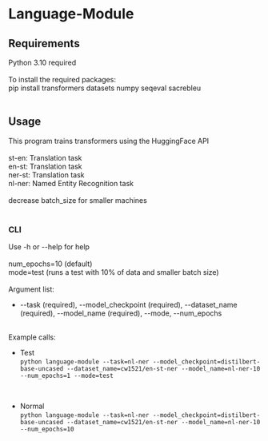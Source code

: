 # Language-Module
## Requirements
Python 3.10 required<br><br>
To install the required packages:<br>
pip install transformers datasets numpy seqeval sacrebleu<br><br>

## Usage
This program trains transformers using the HuggingFace API<br><br>
st-en: Translation task<br>
en-st: Translation task<br>
ner-st: Translation task<br>
nl-ner: Named Entity Recognition task<br><br>
decrease batch_size for smaller machines<br><br>


### CLI
Use -h or --help for help<br><br>
num_epochs=10 (default) <br>
mode=test (runs a test with 10% of data and smaller batch size)
<br><br>
Argument list:<br>
* --task (required), --model_checkpoint (required), --dataset_name (required), 
--model_name (required), --mode, --num_epochs<br><br>



Example calls:<br>
* Test<br>
`python language-module --task=nl-ner --model_checkpoint=distilbert-base-uncased --dataset_name=cw1521/en-st-ner --model_name=nl-ner-10 --num_epochs=1 --mode=test`
<br>

* Normal<br>
`python language-module --task=nl-ner --model_checkpoint=distilbert-base-uncased --dataset_name=cw1521/en-st-ner --model_name=nl-ner-10 --num_epochs=10`
<br>
